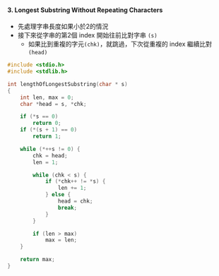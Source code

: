 
#### 3. Longest Substring Without Repeating Characters

- 先處理字串長度如果小於2的情況
- 接下來從字串的第2個 index 開始往前比對字串 `(s)`
    - 如果比到重複的字元`(chk)`，就跳過，下次從重複的 index 繼續比對 `(head)`

```c
#include <stdio.h>
#include <stdlib.h>

int lengthOfLongestSubstring(char * s)
{
    int len, max = 0;
    char *head = s, *chk;

    if (*s == 0)
        return 0;
    if (*(s + 1) == 0)
        return 1;

    while (*++s != 0) {
        chk = head;
        len = 1;

        while (chk < s) {
            if (*chk++ != *s) {
                len += 1;
            } else {
                head = chk;
                break;
            }
        }

        if (len > max)
            max = len;
    }

    return max;
}
```
